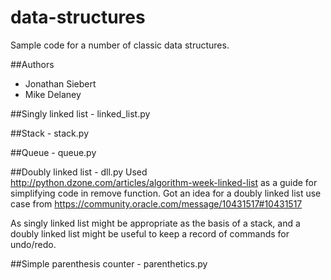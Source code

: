 data-structures
===============

Sample code for a number of classic data structures.

##Authors
* Jonathan Siebert
* Mike Delaney

##Singly linked list - linked_list.py

##Stack - stack.py

##Queue - queue.py

##Doubly linked list - dll.py
Used http://python.dzone.com/articles/algorithm-week-linked-list as a guide for simplifying code in remove function.
Got an idea for a doubly linked list use case from https://community.oracle.com/message/10431517#10431517

As singly linked list might be appropriate as the basis of a stack, and a doubly linked list might be useful to keep a record of commands for undo/redo.

##Simple parenthesis counter - parenthetics.py

